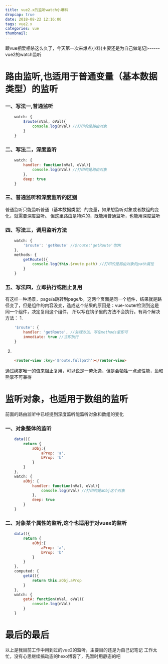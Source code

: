 ```yaml
---
title: vue2.x的监听watch小爆料
dropcap: true
date: 2018-08-22 12:16:00
tags: vue2.x
categories: vue
thumbnail:
---
```

跟vue相爱相杀这么久了，今天第一次来爆点小料(主要还是为自己做笔记)------vue2的watch监听

# **路由监听,也适用于普通变量（基本数据类型）的监听**
### 一、写法一,普通监听
```javascript
    watch: {
        $route(nVal, oVal){
            console.log(nVal) //打印的是路由对象
        }
    }
```
### 二、写法二，深度监听
```javascript
    watch: {
        handler: function(nVal, oVal){
            console.log(nVal) //打印的是路由对象
        },
        deep: true
    }
```
### 三、普通监听和深度监听的区别
普通监听只能监听普通（基本数据类型）的变量，如果想监听对象或者数组的变化，就需要深度监听。
但这里路由是特殊的，既能用普通监听，也能用深度监听

### 四、写法三，调用监听方法
```javascript
    watch: {
        '$route': 'getRoute' //$route:'getRoute'也OK 
    },
    methods: {
        getRoute(){
            console.log(this.$route.path) //打印的是路由对象的path属性
        }
    }
```
### 五、写法四，立即执行或阻止复用
有这样一种场景，page/a跳转到page/b，这两个页面是同一个组件，结果就是路径变了，但是组件的内容没变，造成这个结果的原因是：vue-router检测到这是同一个组件，决定复用这个组件，
所以写在钩子里的方法不会执行。有两个解决方法：
1. 
```javascript
    '$route': {
        handler: 'getRoute', //处理方法，写在methods里即可
        immediate: true //立即执行 
    }
```
2. 
```html
    <router-view :key='$route.fullpath'></router-view>
```
通过绑定唯一的值来阻止复用，可以说是一劳永逸，但是会牺牲一点点性能，鱼和熊掌不可兼得

# **监听对象，也适用于数组的监听**
前面的路由监听中已经提到深度监听能监听对象和数组的变化
### 一、对象整体的监听
```javascript
    data(){
        return {
            aObj:{
                aProp: 'a',
                bProp: 'b'
            }
        }
    },
    watch: {
        aObj: {
            handler: function(nVal, oVal){
                console.log(nVal) //打印的是aObj这个对象
            },
            deep: true
        }
    }
```
### 二、对象某个属性的监听,这个也适用于对vuex的监听
```javascript
    data(){
        return {
            aObj:{
                aProp: 'a',
                bProp: 'b'
            }
        }
    },
    computed: {
        getA(){
            return this.aObj.aProp
        }
    },
    watch: {
        getA: function(nVal, oVal){
            console.log(nVal)
        }
    }
```
# **最后的最后**
以上是我目前工作中用到过的vue2的监听，主要目的还是为自己记笔记
工作太忙，没有心思继续搞动态的hexo博客了，先暂时用静态的吧